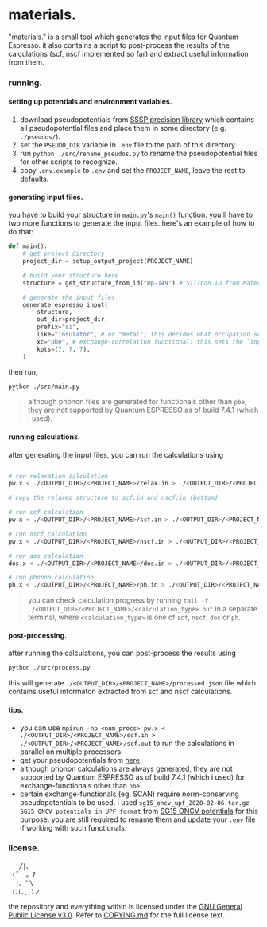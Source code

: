 # materials.

"materials." is a small tool which generates the input files for Quantum Espresso.
it also contains a script to post-process the results of the calculations (scf,
nscf implemented so far) and extract useful information from them.

### running.

#### setting up potentials and environment variables.
1) download pseudopotentials from [SSSP precision library](https://www.materialscloud.org/discover/sssp/table/precision)
which contains all pseudopotential files and place them in some directory
(e.g. `./pseudos/`).
2) set the `PSEUDO_DIR` variable in `.env` file to the path of this directory.
3) run `python ./src/rename_pseudos.py` to rename the pseudopotential files
for other scripts to recognize.
4) copy `.env.example` to `.env` and set the `PROJECT_NAME`, leave the rest
to defaults.

#### generating input files.

you have to build your structure in `main.py`'s `main()` function.
you'll have to two more functions to generate the input files. here's
an example of how to do that:

```py
def main():
    # get project directory
    project_dir = setup_output_project(PROJECT_NAME)

    # build your structure here
    structure = get_structure_from_id("mp-149") # Silicon ID from Materials Project

    # generate the input files
    generate_espresso_input(
        structure,
        out_dir=project_dir,
        prefix="si",
        like="insulator", # or "metal"; this decides what occupation scheme to use i.e. smearing (mv*) or fixed occupations;
        xc="pbe", # exchange-correlation functional; this sets the `input_dft` variable in the input files
        kpts=(7, 7, 7),
    )
```

then run,

```bash
python ./src/main.py
```


> although phonon files are generated for functionals other than `pbe`, they are not
> supported by Quantum ESPRESSO as of build 7.4.1 (which i used).

#### running calculations.

after generating the input files, you can run the calculations using
```bash

# run relaxation calculation
pw.x < ./<OUTPUT_DIR>/<PROJECT_NAME>/relax.in > ./<OUTPUT_DIR>/<PROJECT_NAME>/relax.out

# copy the relaxed structure to scf.in and nscf.in (bottom)

# run scf calculation
pw.x < ./<OUTPUT_DIR>/<PROJECT_NAME>/scf.in > ./<OUTPUT_DIR>/<PROJECT_NAME>/scf.out

# run nscf calculation
pw.x < ./<OUTPUT_DIR>/<PROJECT_NAME>/nscf.in > ./<OUTPUT_DIR>/<PROJECT_NAME>/nscf.out

# run dos calculation
dos.x < ./<OUTPUT_DIR>/<PROJECT_NAME>/dos.in > ./<OUTPUT_DIR>/<PROJECT_NAME>/dos.out

# run phonon calculation
ph.x < ./<OUTPUT_DIR>/<PROJECT_NAME>/ph.in > ./<OUTPUT_DIR>/<PROJECT_NAME>/ph.out
```

> you can check calculation progress by running `tail -f ./<OUTPUT_DIR>/<PROJECT_NAME>/<calculation_type>.out`
> in a separate terminal, where `<calculation_type>` is one of `scf`, `nscf`, `dos` or `ph`.

#### post-processing.

after running the calculations, you can post-process the results using
```bash
python ./src/process.py
```
this will generate `./<OUTPUT_DIR>/<PROJECT_NAME>/processed.json` file which contains
useful informaton extracted from scf and nscf calculations.

#### tips.

- you can use `mpirun -np <num_procs> pw.x < ./<OUTPUT_DIR>/<PROJECT_NAME>/scf.in > ./<OUTPUT_DIR>/<PROJECT_NAME>/scf.out`
to run the calculations in parallel on multiple processors.
- get your pseudopotentials from [here](https://pseudopotentials.quantum-espresso.org/).
- although phonon calculations are always generated, they are not supported by Quantum ESPRESSO as of
build 7.4.1 (which i used) for exchange-functionals other than `pbe`.
- certain exchange-functionals (eg. SCAN) require norm-conserving pseudopotentials to be used. i used
`sg15_oncv_upf_2020-02-06.tar.gz SG15 ONCV potentials in UPF format` from [SG15 ONCV potentials](http://www.quantum-simulation.org/potentials/sg15_oncv/)
for this purpose. you are still required to rename them and update your `.env` file if working with such
functionals.

### license.

       ╱|、
     (˚ˎ 。7
      |、˜〵
     じしˍ,)ノ

the repository and everything within is licensed under the [GNU General Public License v3.0](https://www.gnu.org/licenses/gpl-3.0.en.html).
Refer to [COPYING.md](./COPYING.md) for the full license text.
